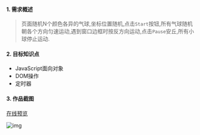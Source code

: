 #### 1. 需求概述

> 页面随机N个颜色各异的气球,坐标位置随机,点击`Start`按钮,所有气球随机朝各个方向匀速运动,遇到窗口边框时按反方向运动,点击`Pause`安丘,所有小球停止运动.

#### 2. 目标知识点
- JavaScript面向对象
- DOM操作
- 定时器

#### 3. 作品截图

[在线预览](http://manongview.com/ball/ball.html )

![img](http://7xo28b.com2.z0.glb.qiniucdn.com/2.pic.jpg?imageView2/2/w/308/h/210/interlace/1/q/100&e=1453447643&token=SyWOgJQw2zIHI4HcBjrIUvylnAh93ZUTekDLt2yO:s-xFsDMsg-PSaejxlODQFTY4lyE)
